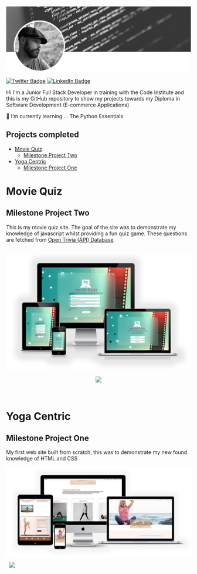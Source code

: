 [![David's GitHub Banner](./assets/GitHubHeader.png)](https://www.linkedin.com/in/david-kitley-mcnamara)

[![Twitter Badge](https://img.shields.io/badge/Twitter-Profile-informational?style=flat&logo=twitter&logoColor=white&color=1CA2F1)](https://twitter.com/KitleyMcNamara)
[![LinkedIn Badge](https://img.shields.io/badge/LinkedIn-Profile-informational?style=flat&logo=linkedin&logoColor=white&color=0D76A8)](https://www.linkedin.com/in/david-kitley-mcnamara/)

Hi I'm a Junior Full Stack Developer in training with the Code Institute and this is my GitHub repository to show my projects towards my Diploma in Software Development (E-commerce Applications)

🌱 I’m currently learning ... The Python Essentials
  
## Projects completed
- [Movie Quiz](#movie-quiz)
  - [Milestone Project Two](#milestone-project-two)
- [Yoga Centric](#yoga-centric)
  - [Milestone Project One](#milestone-project-one)
  
# Movie Quiz
## Milestone Project Two
This is my movie quiz site.
The goal of the site was to demonstrate my knowledge of javascript whilst providing a fun quiz game. These questions are fetched from [Open Trivia (API) Database](https://opentdb.com/api_config.php)
<p align="center">
<br>
<a href="https://dkitley1975.github.io/movie-quiz/index.html"><img src="./assets/movie-quiz-screen-view-mockup-image.png" alt="Movie Quiz"></a>
<a href="https://github.com/dkitley1975/movie-quiz">
<img style="margin:1rem 0.5rem" src="https://github-readme-stats.vercel.app/api/pin/?username=dkitley1975&repo=movie-quiz&title_color=ffffff&text_color=c9cacc&icon_color=4AB197&bg_color=1A2B34" /></a>
<br>
<br>
</p>

# Yoga Centric
## Milestone Project One
My first web site built from scratch, this was to demonstrate my new found knowledge of HTML and CSS
<p align="center">

<a href="https://dkitley1975.github.io/yoga-centric/index.html"><img src="./assets/yoga-centric-screen-view-mockup-image.png" alt="Yoga Centric"></a>
<a href="https://github.com/dkitley1975/yoga-centric">
<img style="margin:0.5rem" src="https://github-readme-stats.vercel.app/api/pin/?username=dkitley1975&repo=yoga-centric&title_color=ffffff&text_color=c9cacc&icon_color=4AB197&bg_color=1A2B34" /></a>
</p>

<!--
**dkitley1975/dkitley1975** 
is a ✨ _special_ ✨ repository because its `README.md` (this file) appears on your GitHub profile.

Here are some ideas to get you started:

- 🔭 I’m currently working on ...


- 👯 I’m looking to collaborate on ...
- 🤔 I’m looking for help with ...
- 💬 Ask me about ...
- 📫 How to reach me: ...
- 😄 Pronouns: ...
- ⚡ Fun fact: ...
-->
